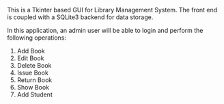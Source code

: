 This is a Tkinter based GUI for Library Management System.
The front end is coupled with a SQLite3 backend for data storage.

In this application, an admin user will be able to login and
perform the following operations:

1. Add Book
2. Edit Book
3. Delete Book
4. Issue Book
5. Return Book
6. Show Book
7. Add Student
